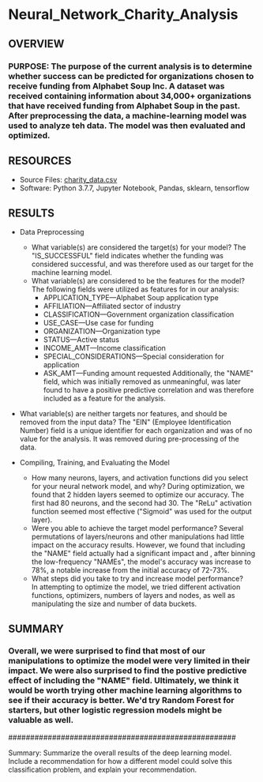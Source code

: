 # Neural_Network_Charity_Analysis

## OVERVIEW
### PURPOSE:  The purpose of the current analysis is to determine whether success can be predicted for organizations chosen to receive funding from Alphabet Soup Inc.  A dataset was received containing information about 34,000+ organizations that have received funding from Alphabet Soup in the past.  After preprocessing the data, a machine-learning model was used to analyze teh data.  The model was then evaluated and optimized.

## RESOURCES
  - Source Files: [charity_data.csv](Resources/charity_data.csv)
  - Software: Python 3.7.7, Jupyter Notebook, Pandas, sklearn, tensorflow


## RESULTS
  - Data Preprocessing
     - What variable(s) are considered the target(s) for your model?  The "IS_SUCCESSFUL" field indicates whether the funding was considered successful, and was therefore used as our target for the machine learning model.
     - What variable(s) are considered to be the features for the model?  The following fields were utilized as features for in our analysis:
        - APPLICATION_TYPE—Alphabet Soup application type
        - AFFILIATION—Affiliated sector of industry
        - CLASSIFICATION—Government organization classification
        - USE_CASE—Use case for funding
        - ORGANIZATION—Organization type
        - STATUS—Active status
        - INCOME_AMT—Income classification
        - SPECIAL_CONSIDERATIONS—Special consideration for application
        - ASK_AMT—Funding amount requested
          Additionally, the "NAME" field, which was initially removed as unmeaningful, was later found to have a positive predictive correlation and was therefore included as a feature for the analysis.

   - What variable(s) are neither targets nor features, and should be removed from the input data?
          The "EIN" (Employee Identification Number) field is a unique identifier for each organization and was of no value for the analysis.  It was removed during pre-processing of the data.

  - Compiling, Training, and Evaluating the Model
    - How many neurons, layers, and activation functions did you select for your neural network model, and why?
        During optimization, we found that 2 hidden layers seemed to optimize our accuracy.  The first had 80 neurons, and the second had 30.  The "ReLu" activation function seemed most effective ("Sigmoid" was used for the output layer).
    - Were you able to achieve the target model performance?
        Several permutations of layers/neurons and other manipulations had little impact on the accuracy results.  However, we found that including the "NAME" field actually had a significant impact and , after binning the low-frequency "NAMEs", the model's accuracy was increase to 78%, a notable increase from the initial accuracy of 72-73%.
    - What steps did you take to try and increase model performance?  
        In attempting to optimize the model, we tried different activation functions, optimizers, numbers of layers and nodes, as well as manipulating the size and number of data buckets.

## SUMMARY
### Overall, we were surprised to find that most of our manipulations to optimize the model were very limited in their impact.  We were also surprised to find the postive predictive effect of including the "NAME" field.  Ultimately, we think it would be worth trying other machine learning algorithms to see if their accuracy is better.  We'd try Random Forest for starters, but other logistic regression models might be valuable as well.

####################################################




Summary: Summarize the overall results of the deep learning model. Include a recommendation for how a different model could solve this classification problem, and explain your recommendation.
